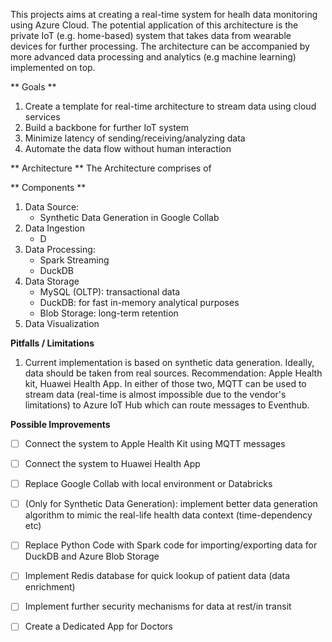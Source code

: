This projects aims at creating a real-time system for healh data monitoring using Azure Cloud. The potential application of this architecture is the private IoT (e.g. home-based) system that takes data from wearable devices for further processing. The architecture can be accompanied by more advanced data processing and analytics (e.g machine learning) implemented on top. 

** Goals **
1. Create a template for real-time architecture to stream data using cloud services
2. Build a backbone for further IoT system
3. Minimize latency of sending/receiving/analyzing data
4. Automate the data flow without human interaction

** Architecture **
The Architecture comprises of 

** Components **
1. Data Source:
   - Synthetic Data Generation in Google Collab
2. Data Ingestion
   - D
4. Data Processing:
   - Spark Streaming
   - DuckDB
5. Data Storage
   - MySQL (OLTP): transactional data
   - DuckDB: for fast in-memory analytical purposes
   - Blob Storage: long-term retention
6. Data Visualization

**Pitfalls / Limitations**
1. Current implementation is based on synthetic data generation. Ideally, data should be taken from real sources. Recommendation: Apple Health kit, Huawei Health App. In either of those two, MQTT can be used to stream data (real-time is almost impossible due to the vendor's limitations) to Azure IoT Hub which can route messages to Eventhub.

**Possible Improvements**
- [ ] Connect the system to Apple Health Kit using MQTT messages
- [ ] Connect the system to Huawei Health App
- [ ] Replace Google Collab with local environment or Databricks
- [ ] (Only for Synthetic Data Generation): implement better data generation algorithm to mimic the real-life health data context (time-dependency etc)
- [ ] Replace Python Code with Spark code for importing/exporting data for DuckDB and Azure Blob Storage
- [ ] Implement Redis database for quick lookup of patient data (data enrichment)
- [ ] Implement further security mechanisms for data at rest/in transit
- [ ] Create a Dedicated App for Doctors


